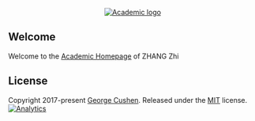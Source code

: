 <p align="center"><a href="https://sourcethemes.com/academic/" target="_blank" rel="noopener"><img src="https://sourcethemes.com/academic/img/logo_200px.png" alt="Academic logo"></a></p>


## Welcome

Welcome to the [Academic Homepage](zhangzhi.szu.space) of ZHANG Zhi


## License

Copyright 2017-present [George Cushen](https://georgecushen.com).
Released under the [MIT](https://github.com/sourcethemes/academic-kickstart/blob/master/LICENSE.md) license.
[![Analytics](https://ga-beacon.appspot.com/UA-78646709-2/academic-kickstart/readme?pixel)](https://github.com/igrigorik/ga-beacon)